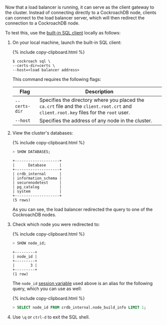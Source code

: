 Now that a load balancer is running, it can serve as the client gateway to the cluster. Instead of connecting directly to a CockroachDB node, clients can connect to the load balancer server, which will then redirect the connection to a CockroachDB node.

To test this, use the [built-in SQL client](use-the-built-in-sql-client.html) locally as follows:

1. On your local machine, launch the built-in SQL client:

    {% include copy-clipboard.html %}
	~~~ shell
	$ cockroach sql \
	--certs-dir=certs \
	--host=<load balancer address>
	~~~

    This command requires the following flags:

    Flag | Description
    -----|------------
    `--certs-dir` | Specifies the directory where you placed the `ca.crt` file and the `client.root.crt` and `client.root.key` files for the `root` user.
    `--host` | Specifies the address of any node in the cluster.

2. View the cluster's databases:

    {% include copy-clipboard.html %}
	~~~ sql
	> SHOW DATABASES;
	~~~

	~~~
	+--------------------+
	|      Database      |
	+--------------------+
	| crdb_internal      |
	| information_schema |
	| securenodetest     |
	| pg_catalog         |
	| system             |
	+--------------------+
	(5 rows)
	~~~

	As you can see, the load balancer redirected the query to one of the CockroachDB nodes.

3. Check which node you were redirected to:

    {% include copy-clipboard.html %}
    ~~~ sql
    > SHOW node_id;
    ~~~

	~~~
	+---------+
	| node_id |
	+---------+
	|       3 |
	+---------+
	(1 row)
	~~~

    The `node_id` [session variable](show-vars.html) used above is an alias for the following query, which you can use as well:

    {% include copy-clipboard.html %}
	~~~ sql
	> SELECT node_id FROM crdb_internal.node_build_info LIMIT 1;
	~~~

4. Use `\q` or `ctrl-d` to exit the SQL shell.
